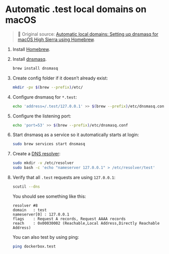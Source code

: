# Automatic .test local domains on macOS

> :book: Original source: [Automatic local domains: Setting up dnsmasq for macOS High Sierra using Homebrew](https://medium.com/@kharysharpe/automatic-local-domains-setting-up-dnsmasq-for-macos-high-sierra-using-homebrew-caf767157e43).

1. Install [Homebrew](https://brew.sh/).

2. Install [dnsmasq](http://www.thekelleys.org.uk/dnsmasq/doc.html).

    ```bash
    brew install dnsmasq
    ```

3. Create config folder if it doesn’t already exist:

    ```bash
    mkdir -pv $(brew --prefix)/etc/
    ```

4. Configure dnsmasq for `*.test`:

    ```bash
    echo 'address=/.test/127.0.0.1' >> $(brew --prefix)/etc/dnsmasq.conf
    ```

5. Configure the listening port:

    ```bash
    echo 'port=53' >> $(brew --prefix)/etc/dnsmasq.conf
    ```

6. Start dnsmasq as a service so it automatically starts at login:

    ```bash
    sudo brew services start dnsmasq
    ```

7. Create a [DNS resolver](https://icannwiki.org/Domain_Name_Resolvers):

    ```bash
    sudo mkdir -v /etc/resolver
    sudo bash -c 'echo "nameserver 127.0.0.1" > /etc/resolver/test'
    ```

8. Verify that all `.test` requests are using `127.0.0.1`:

    ```bash
    scutil --dns
    ```

   You should see something like this:

    ```text
    resolver #8
    domain   : test
    nameserver[0] : 127.0.0.1
    flags    : Request A records, Request AAAA records
    reach    : 0x00030002 (Reachable,Local Address,Directly Reachable Address)
    ```

   You can also test by using ping:

    ```bash
    ping dockerbox.test
    ```
